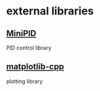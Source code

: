 # external libraries
## [MiniPID](https://github.com/tekdemo/MiniPID)
PID control library
## [matplotlib-cpp](https://github.com/lava/matplotlib-cpp)
plotting library
